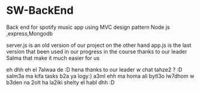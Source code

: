 # SW-BackEnd
Back end for spotify music app using MVC design pattern Node js ,express,Mongodb

server.js is an old version of our project on the other hand app.js is the last version that been used in our progress in the course
thanks to our leader Salma that make it much easier for us

eh dhh eh el 7alwaa de :D hena thanks to our leader w chat tahze2 ? :D 
salm3a ma kifa tasks b2a ya logy:)
a3ml ehh ma homa ali bytl3o lw7dhom w b3den na 2olt ha la2iki shelty el habl dhh :D 


